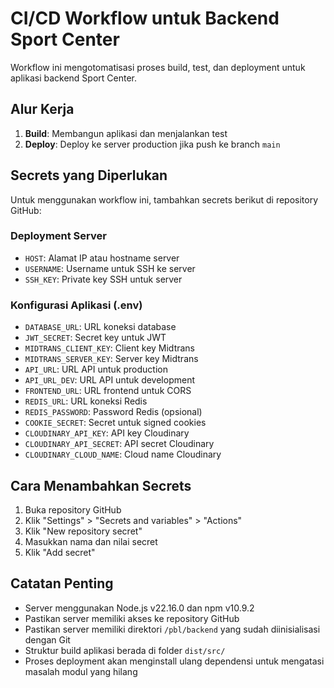 # CI/CD Workflow untuk Backend Sport Center

Workflow ini mengotomatisasi proses build, test, dan deployment untuk aplikasi backend Sport Center.

## Alur Kerja

1. **Build**: Membangun aplikasi dan menjalankan test
2. **Deploy**: Deploy ke server production jika push ke branch `main`

## Secrets yang Diperlukan

Untuk menggunakan workflow ini, tambahkan secrets berikut di repository GitHub:

### Deployment Server
- `HOST`: Alamat IP atau hostname server
- `USERNAME`: Username untuk SSH ke server
- `SSH_KEY`: Private key SSH untuk server

### Konfigurasi Aplikasi (.env)
- `DATABASE_URL`: URL koneksi database
- `JWT_SECRET`: Secret key untuk JWT
- `MIDTRANS_CLIENT_KEY`: Client key Midtrans
- `MIDTRANS_SERVER_KEY`: Server key Midtrans
- `API_URL`: URL API untuk production
- `API_URL_DEV`: URL API untuk development
- `FRONTEND_URL`: URL frontend untuk CORS
- `REDIS_URL`: URL koneksi Redis
- `REDIS_PASSWORD`: Password Redis (opsional)
- `COOKIE_SECRET`: Secret untuk signed cookies
- `CLOUDINARY_API_KEY`: API key Cloudinary
- `CLOUDINARY_API_SECRET`: API secret Cloudinary
- `CLOUDINARY_CLOUD_NAME`: Cloud name Cloudinary

## Cara Menambahkan Secrets

1. Buka repository GitHub
2. Klik "Settings" > "Secrets and variables" > "Actions"
3. Klik "New repository secret"
4. Masukkan nama dan nilai secret
5. Klik "Add secret"

## Catatan Penting

- Server menggunakan Node.js v22.16.0 dan npm v10.9.2
- Pastikan server memiliki akses ke repository GitHub
- Pastikan server memiliki direktori `/pbl/backend` yang sudah diinisialisasi dengan Git
- Struktur build aplikasi berada di folder `dist/src/`
- Proses deployment akan menginstall ulang dependensi untuk mengatasi masalah modul yang hilang 
